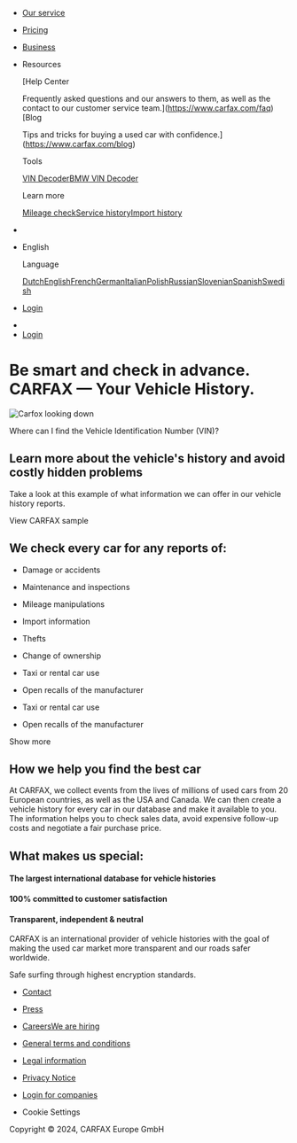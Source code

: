 [](https://www.carfax.com/)

* [Our service](https://www.carfax.com/vehicle-history-report)
* [Pricing](https://www.carfax.com/pricing)
* [Business](https://www.carfax.com/business)
* Resources
    
    [Help Center
    
    Frequently asked questions and our answers to them, as well as the contact to our customer service team.](https://www.carfax.com/faq)[Blog
    
    Tips and tricks for buying a used car with confidence.](https://www.carfax.com/blog)
    
    Tools
    
    [VIN Decoder](https://www.carfax.com/free-vin-decoder)[BMW VIN Decoder](https://www.carfax.com/bmw-vin-decoder)
    
    Learn more
    
    [Mileage check](https://www.carfax.com/mileage-check)[Service history](https://www.carfax.com/car-service-history)[Import history](https://www.carfax.com/free-import-check)
    

* 
* English
    
    Language
    
    [Dutch](https://www.carfax.com/nl)[English](https://www.carfax.com/)[French](https://www.carfax.com/fr)[German](https://www.carfax.com/de)[Italian](https://www.carfax.com/it)[Polish](https://www.carfax.com/pl)[Russian](https://www.carfax.com/ru)[Slovenian](https://www.carfax.com/sl)[Spanish](https://www.carfax.com/es)[Swedish](https://www.carfax.com/sv)
    
* [Login](https://www.carfax.com/account/login)

[](https://www.carfax.com/)

* 
* [Login](https://www.carfax.com/account/login)

Be smart and check in advance. CARFAX — Your Vehicle History.
=============================================================

![Carfox looking down](/static/images/vin-fox-looking-ahead-248x185-2x.png "Carfox looking down")

Where can I find the Vehicle Identification Number (VIN)?

Learn more about the vehicle's history and avoid costly hidden problems
-----------------------------------------------------------------------

Take a look at this example of what information we can offer in our vehicle history reports.

View CARFAX sample

We check every car for any reports of:
--------------------------------------

* Damage or accidents
* Maintenance and inspections
* Mileage manipulations
* Import information
* Thefts
* Change of ownership
* Taxi or rental car use
* Open recalls of the manufacturer

* Taxi or rental car use
* Open recalls of the manufacturer

Show more

How we help you find the best car
---------------------------------

At CARFAX, we collect events from the lives of millions of used cars from 20 European countries, as well as the USA and Canada. We can then create a vehicle history for every car in our database and make it available to you. The information helps you to check sales data, avoid expensive follow-up costs and negotiate a fair purchase price.

What makes us special:
----------------------

#### The largest international database for vehicle histories

#### 100% committed to customer satisfaction

#### Transparent, independent & neutral

CARFAX is an international provider of vehicle histories with the goal of making the used car market more transparent and our roads safer worldwide.

Safe surfing through highest encryption standards.

* [Contact](https://www.carfax.com/contact)
* [Press](https://www.carfax.com/press)
* [CareersWe are hiring](https://www.carfax.com/careers)

* [General terms and conditions](https://www.carfax.com/terms-and-conditions)
* [Legal information](https://www.carfax.com/legal-information)
* [Privacy Notice](https://www.carfax.com/privacy-hub)

* [Login for companies](https://portal.carfax.eu/)
* Cookie Settings
    

Copyright © 2024, CARFAX Europe GmbH

[](https://www.facebook.com/Carfax.eu/)[](https://twitter.com/CARFAX_EU)[](https://www.instagram.com/carfaxeurope/)[](https://www.youtube.com/channel/UCK9gyqqrddg_7xqwxEgVomA)[](https://www.linkedin.com/company/carfax-europe)
